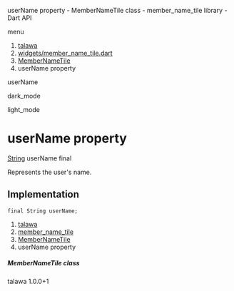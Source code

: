 




userName property - MemberNameTile class - member\_name\_tile library - Dart API







menu

1. [talawa](../../index.html)
2. [widgets/member\_name\_tile.dart](../../file-___home_harshil_Desktop_open-source_palisadoes_talawa_lib_widgets_member_name_tile/)
3. [MemberNameTile](../../file-___home_harshil_Desktop_open-source_palisadoes_talawa_lib_widgets_member_name_tile/MemberNameTile-class.html)
4. userName property

userName


dark\_mode

light\_mode




# userName property


[String](https://api.flutter.dev/flutter/dart-core/String-class.html)
userName
final

Represents the user's name.


## Implementation

```
final String userName;
```

 


1. [talawa](../../index.html)
2. [member\_name\_tile](../../file-___home_harshil_Desktop_open-source_palisadoes_talawa_lib_widgets_member_name_tile/)
3. [MemberNameTile](../../file-___home_harshil_Desktop_open-source_palisadoes_talawa_lib_widgets_member_name_tile/MemberNameTile-class.html)
4. userName property

##### MemberNameTile class





talawa
1.0.0+1






